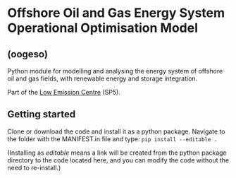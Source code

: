 # Offshore Oil and Gas Energy System Operational Optimisation Model
## (oogeso)

Python module for modelling and analysing the energy system of offshore oil and gas fields, with renewable energy and storage integration.

Part of the [Low Emission Centre](https://www.sintef.no/en/projects/lowemission-research-centre/) (SP5).

## Getting started

Clone or download the code and install it as a python package. Navigate to the folder with the MANIFEST.in file and type:
`pip install --editable .`

(Installing as _editable_ means a link will be created from the python package directory to the code located here, and you can modify the code without the
need to re-install.)
